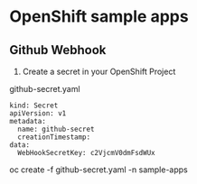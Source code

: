 # OpenShift sample apps

## Github Webhook

1. Create a secret in your OpenShift Project

github-secret.yaml
```
kind: Secret
apiVersion: v1
metadata:
  name: github-secret
  creationTimestamp:
data:
  WebHookSecretKey: c2VjcmV0dmFsdWUx
````

oc create -f github-secret.yaml -n sample-apps

